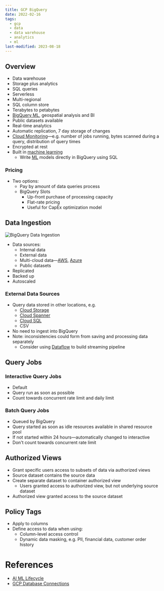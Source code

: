 ```yaml
---
title: GCP BigQuery
date: 2022-02-16
tags:
  - gcp
  - data
  - data warehouse
  - analytics
  - ml
last-modified: 2023-08-18
---
```


## Overview

- Data warehouse
- Storage plus analytics
- SQL queries
- Serverless
- Multi-regional
- SQL column store
- Terabytes to petabytes
- [BigQuery ML](notes/GCP%20BigQuery%20ML.md), geospatial analysis and BI
- Public datasets available
- Real-time analytics
- Automatic replication, 7 day storage of changes
- [Cloud Monitoring](notes/GCP%20Cloud%20Monitoring.md)—e.g. number of jobs running, bytes scanned during a query, distribution of query times
- Encrypted at rest
- Built in [machine learning](notes/Machine%20Learning.md)
	- Write [ML](notes/Machine%20Learning.md) models directly in BigQuery using SQL

### Pricing

- Two options:
	- Pay by amount of data queries process
	- BigQuery Slots
		- Up-front purchase of processing capacity
		- Flat-rate pricing
		- Useful for CapEx optimization model

## Data Ingestion

![BigQuery Data Ingestion](files/bigquery_data_ingestion.svg)

- Data sources:
	- Internal data
	- External data
	- Multi-cloud data—[AWS](notes/moc/AWS.md), [Azure](notes/moc/Azure.md)
	- Public datasets
- Replicated
- Backed up
- Autoscaled

### External Data Sources

- Query data stored in other locations, e.g.
	- [Cloud Storage](notes/GCP%20Cloud%20Storage.md)
	- [Cloud Spanner](notes/GCP%20Cloud%20Spanner.md)
	- [Cloud SQL](notes/GCP%20Cloud%20SQL.md)
	- CSV
- No need to ingest into BigQuery
- Note: inconsistencies could form from saving and processing data separately
	- Consider using [Dataflow](notes/GCP%20Dataflow.md) to build streaming pipeline

## Query Jobs

### Interactive Query Jobs

- Default
- Query run as soon as possible
- Count towards concurrent rate limit and daily limit

### Batch Query Jobs

- Queued by BigQuery
- Query started as soon as idle resources available in shared resource pool
- If not started within 24 hours—automatically changed to interactive
- Don't count towards concurrent rate limit

## Authorized Views

- Grant specific users access to subsets of data via authorized views
- Source dataset contains the source data
- Create separate dataset to container authorized view
	- Users granted access to authorized view, but not underlying source dataset
- Authorized view granted access to the source dataset

## Policy Tags

- Apply to columns
- Define access to data when using:
	- Column-level access control
	- Dynamic data masking, e.g. PII, financial data, customer order history

# References

- [AI ML Lifecycle](notes/AI%20ML%20Lifecycle.md)
- [GCP Database Connections](notes/GCP%20Database%20Connections.md)
